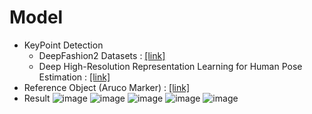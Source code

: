 # Model
* KeyPoint Detection
  * DeepFashion2 Datasets : [[link]](https://github.com/switchablenorms/DeepFashion2)
  * Deep High-Resolution Representation Learning for Human Pose Estimation : [[link]](https://arxiv.org/abs/1902.09212)
* Reference Object (Aruco Marker) : [[link]](https://pysource.com/2021/05/28/measure-size-of-an-object-with-opencv-aruco-marker-and-python/)
* Result
  ![image](https://github.com/chullhwan-song/Garment-Clothing-Size-Measurements/assets/40360823/9113bf1c-f676-4f16-9baa-7d0e0617383e)
  ![image](https://github.com/chullhwan-song/Garment-Clothing-Size-Measurements/assets/40360823/4aeb49d7-90fe-4469-ac59-995ac8c4db05)
  ![image](https://github.com/chullhwan-song/Garment-Clothing-Size-Measurements/assets/40360823/7523d351-aaeb-4fd8-b448-613eb2c21364)
  ![image](https://github.com/chullhwan-song/Garment-Clothing-Size-Measurements/assets/40360823/043aa057-e5db-4a13-adfb-38436c3b4b5f)
  ![image](https://github.com/chullhwan-song/Garment-Clothing-Size-Measurements/assets/40360823/b70087a3-c839-473c-98e3-7b10ee47c7fe)


  
